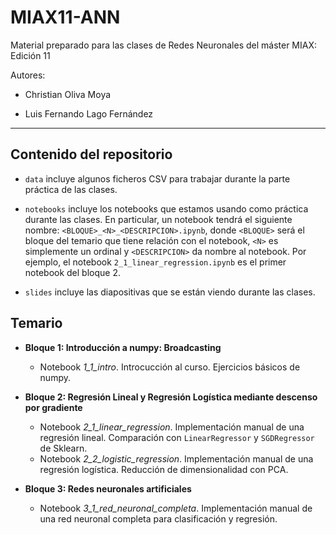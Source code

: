 # MIAX11-ANN

Material preparado para las clases de Redes Neuronales del máster MIAX: Edición 11 

Autores:

* Christian Oliva Moya

* Luis Fernando Lago Fernández

<hr>

## Contenido del repositorio

* `data` incluye algunos ficheros CSV para trabajar durante la parte práctica de las clases.

* `notebooks` incluye los notebooks que estamos usando como práctica durante las clases. En particular, un notebook tendrá el siguiente nombre: `<BLOQUE>_<N>_<DESCRIPCION>.ipynb`, donde `<BLOQUE>` será el bloque del temario que tiene relación con el notebook, `<N>` es simplemente un ordinal y `<DESCRIPCION>` da nombre al notebook. Por ejemplo, el notebook `2_1_linear_regression.ipynb` es el primer notebook del bloque 2.

* `slides` incluye las diapositivas que se están viendo durante las clases.

## Temario

* **Bloque 1: Introducción a numpy: Broadcasting**
  * Notebook *1_1_intro*. Introcucción al curso. Ejercicios básicos de numpy.

* **Bloque 2: Regresión Lineal y Regresión Logística mediante descenso por gradiente**
  * Notebook *2_1_linear_regression*. Implementación manual de una regresión lineal. Comparación con `LinearRegressor` y `SGDRegressor` de Sklearn.
  * Notebook *2_2_logistic_regression*. Implementación manual de una regresión logística. Reducción de dimensionalidad con PCA.

* **Bloque 3: Redes neuronales artificiales**
  * Notebook *3_1_red_neuronal_completa*. Implementación manual de una red neuronal completa para clasificación y regresión.